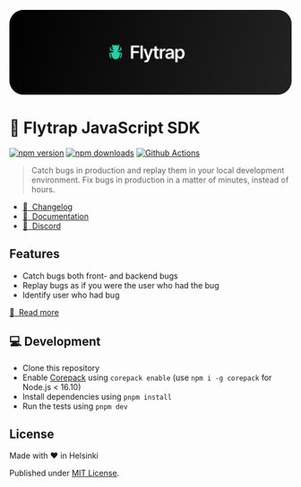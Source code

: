 <p align="center">
	<img src="https://github.com/useflytrap/flytrap-js/raw/main/docs/flytrap-banner.png" />
</p>

# 🐛 Flytrap JavaScript SDK

[![npm version][npm-version-src]][npm-href]
[![npm downloads][npm-downloads-src]][npm-href]
[![Github Actions][github-actions-src]][github-actions-href]

> Catch bugs in production and replay them in your local development environment. Fix bugs in production in a matter of minutes, instead of hours.

- [🐛 &nbsp;Changelog](https://www.useflytrap.com/changelog)
- [📖 &nbsp;Documentation](https://docs.useflytrap.com)
- [👥 &nbsp;Discord](https://discord.gg/tQaADUfdeP)

## Features

- Catch bugs both front- and backend bugs
- Replay bugs as if you were the user who had the bug
- Identify user who had bug

[📖 &nbsp;Read more](https://docs.useflytrap.com/features)

## 💻 Development

- Clone this repository
- Enable [Corepack](https://github.com/nodejs/corepack) using `corepack enable` (use `npm i -g corepack` for Node.js < 16.10)
- Install dependencies using `pnpm install`
- Run the tests using `pnpm dev`

## License

Made with ❤️ in Helsinki

Published under [MIT License](./LICENSE).

<!-- Links -->

[npm-href]: https://npmjs.com/package/useflytrap
[github-actions-href]: https://github.com/useflytrap/flytrap-js/actions/workflows/ci.yml

<!-- Badges -->

[npm-version-src]: https://badgen.net/npm/v/useflytrap?color=black
[npm-downloads-src]: https://badgen.net/npm/dw/useflytrap?color=black
[prettier-src]: https://badgen.net/badge/style/prettier/black?icon=github
[github-actions-src]: https://github.com/useflytrap/flytrap-js/actions/workflows/ci.yml/badge.svg
